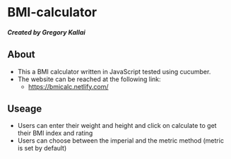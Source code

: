 # BMI-calculator
##### Created by Gregory Kallai

## About
- This a BMI calculator written in JavaScript tested using cucumber.
- The website can be reached at the following link:
  - https://bmicalc.netlify.com/

## Useage
- Users can enter their weight and height and click on calculate to get their BMI index and rating
- Users can choose between the imperial and the metric method (metric is set by default)
